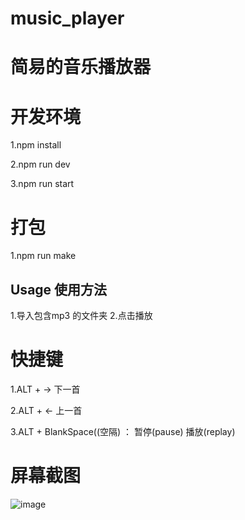 # music_player
# 简易的音乐播放器

# 开发环境
1.npm install

2.npm run dev

3.npm run start

# 打包
1.npm run make

## Usage 使用方法
1.导入包含mp3 的文件夹
2.点击播放

# 快捷键
1.ALT + -> 下一首

2.ALT + <- 上一首

3.ALT + BlankSpace((空隔) ： 暂停(pause) 播放(replay)

# 屏幕截图
![image](https://github.com/CmarThaa/music_player/assets/15883456/ab83dce1-ab2a-43b2-9280-ceacee412d9d)


